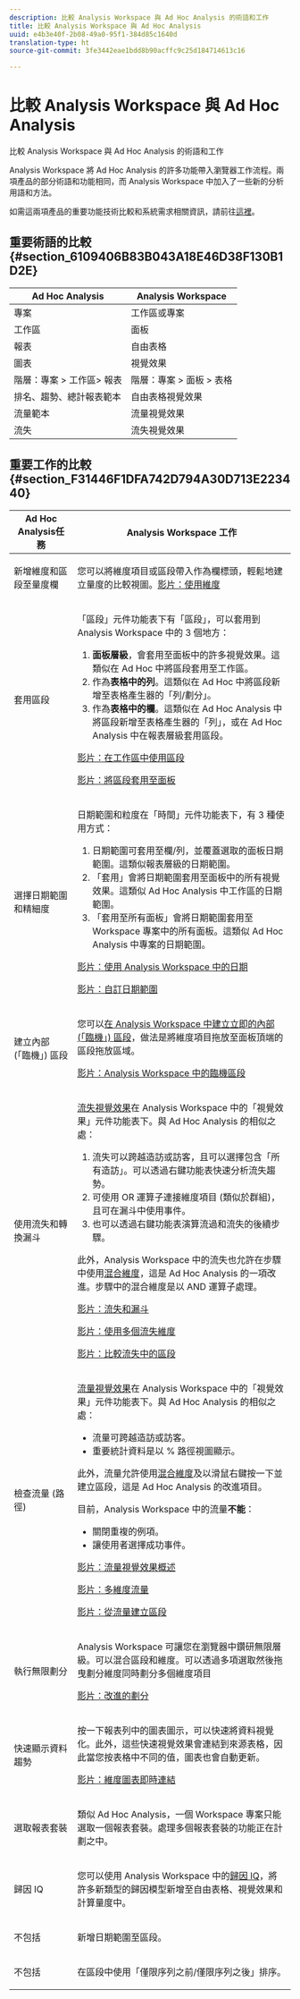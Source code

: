 ```yaml
---
description: 比較 Analysis Workspace 與 Ad Hoc Analysis 的術語和工作
title: 比較 Analysis Workspace 與 Ad Hoc Analysis
uuid: e4b3e40f-2b08-49a0-95f1-384d85c1640d
translation-type: ht
source-git-commit: 3fe3442eae1bdd8b90acffc9c25d184714613c16

---
```



# 比較 Analysis Workspace 與 Ad Hoc Analysis

比較 Analysis Workspace 與 Ad Hoc Analysis 的術語和工作

Analysis Workspace 將 Ad Hoc Analysis 的許多功能帶入瀏覽器工作流程。兩項產品的部分術語和功能相同，而 Analysis Workspace 中加入了一些新的分析用語和方法。

如需這兩項產品的重要功能技術比較和系統需求相關資訊，請前往[這裡](https://docs.adobe.com/content/help/zh-Hant/analytics/admin/admin-overview/analytics-product-comparison.html)。

## 重要術語的比較{#section_6109406B83B043A18E46D38F130B1D2E}

| Ad Hoc Analysis | Analysis Workspace |
|--- |--- |
| 專案 | 工作區或專案 |
| 工作區 | 面板 |
| 報表 | 自由表格 |
| 圖表 | 視覺效果 |
| 階層：專案 > 工作區> 報表 | 階層：專案 > 面板 > 表格 |
| 排名、趨勢、總計報表範本 | 自由表格視覺效果 |
| 流量範本 | 流量視覺效果 |
| 流失 | 流失視覺效果 |

## 重要工作的比較{#section_F31446F1DFA742D794A30D713E223440}

<table id="table_90D4461F04F34D70844C5E3FBB0BBE44"> 
 <thead> 
  <tr> 
   <th colname="col1" class="entry"> Ad Hoc Analysis任務 </th> 
   <th colname="col2" class="entry"> Analysis Workspace 工作 </th> 
  </tr>
 </thead>
 <tbody> 
  <tr> 
   <td colname="col1"> <p>新增維度和區段至量度欄 </p> </td> 
   <td colname="col2"> <p>您可以將維度項目或區段帶入作為欄標頭，輕鬆地建立量度的比較視圖。<a href="https://www.youtube.com/watch?v=P9W0hhIHhCs"  >影片：使用維度 </a> </p> </td> 
  </tr> 
  <tr> 
   <td colname="col1"> <p>套用區段 </p> </td> 
   <td colname="col2"> <p>「區段」元件功能表下有「區段」，可以套用到 Analysis Workspace 中的 3 個地方： </p> 
    <ol id="ol_800D81FE2C84459B94B085C51E140330"> 
     <li id="li_F2E050902F9A4831BBA57F466E07DEAE"><b>面板層級</b>，會套用至面板中的許多視覺效果。這類似在 Ad Hoc 中將區段套用至工作區。 </li> 
     <li id="li_2D88E43E0161485C95B08DC3C593EFD9">作為<b>表格中的列</b>。這類似在 Ad Hoc 中將區段新增至表格產生器的「列/劃分」。 </li> 
     <li id="li_102E1A1DAA9247C08FC46C5AB3D78113">作為<b>表格中的欄</b>。這類似在 Ad Hoc Analysis 中將區段新增至表格產生器的「列」，或在 Ad Hoc Analysis 中在報表層級套用區段。 </li> 
    </ol> <p><a href="https://www.youtube.com/watch?v=QlUCdQDnni4"  > 影片：在工作區中使用區段</a> </p> <p><a href="https://www.youtube.com/watch?v=YjaRlJoQqRA"  > 影片：將區段套用至面板</a> </p> </td> 
  </tr> 
  <tr> 
   <td colname="col1"> <p>選擇日期範圍和精細度 </p> </td> 
   <td colname="col2"> <p>日期範圍和粒度在「時間」元件功能表下，有 3 種使用方式： </p> 
    <ol id="ol_8B57C8A840694A879B22B809C58E7482"> 
     <li id="li_58FAE6A87B494A5C9007CD35BB101608">日期範圍可套用至欄/列，並覆蓋選取的面板日期範圍。這類似報表層級的日期範圍。 </li> 
     <li id="li_85BB89EFF9C8466A992815BB7804EA37">「套用」會將日期範圍套用至面板中的所有視覺效果。這類似 Ad Hoc Analysis 中工作區的日期範圍。 </li> 
     <li id="li_BC18564A8FBB48F4A522BCAC60838759">「套用至所有面板」會將日期範圍套用至 Workspace 專案中的所有面板。這類似 Ad Hoc Analysis 中專案的日期範圍。 </li> 
    </ol> <p><a href="https://www.youtube.com/watch?v=ybmv6EBmhn0"  > 影片：使用 Analysis Workspace 中的日期</a> </p> <p><a href="https://www.youtube.com/watch?v=L4FSrxr3SDA"  > 影片：自訂日期範圍</a> </p> </td> 
  </tr> 
  <tr> 
   <td colname="col1"> <p>建立內部 (「臨機」) 區段 </p> </td> 
   <td colname="col2"> <p>您可以<a href="/help/analyze/analysis-workspace/components/t-freeform-project-segment.md"  >在 Analysis Workspace 中建立立即的內部 (「臨機」) 區段</a>，做法是將維度項目拖放至面板頂端的區段拖放區域。 </p> <p><a href="https://www.youtube.com/watch?v=NKm7Rj23TtE"  > 影片：Analysis Workspace 中的臨機區段</a> </p> </td> 
  </tr> 
  <tr> 
   <td colname="col1"> <p>使用流失和轉換漏斗 </p> </td> 
   <td colname="col2"> <p><a href="/help/analyze/analysis-workspace/visualizations/fallout/fallout-flow.md"  >流失視覺效果</a>在 Analysis Workspace 中的「視覺效果」元件功能表下。與 Ad Hoc Analysis 的相似之處： </p> 
    <ol id="ol_625FF45AED4E403DBEE1A906282E8531"> 
     <li id="li_7B6C5F2682774641B82D2021786AE5C4">流失可以跨越造訪或訪客，且可以選擇包含「所有造訪」。可以透過右鍵功能表快速分析流失趨勢。 </li> 
     <li id="li_CFBDDAB8E96A445DB0624640AEB25994">可使用 OR 運算子連接維度項目 (類似於群組)，且可在漏斗中使用事件。 </li> 
     <li id="li_6638E6A62C744A27B2C066E5F9EC62C0">也可以透過右鍵功能表演算流過和流失的後續步驟。 </li> 
    </ol> <p>此外，Analysis Workspace 中的流失也允許在步驟中使用<a href="/help/analyze/analysis-workspace/visualizations/fallout/configuring-interdimensional-fallout.md"  >混合維度</a>，這是 Ad Hoc Analysis 的一項改進。步驟中的混合維度是以 AND 運算子處理。 </p> <p><a href="https://www.youtube.com/watch?v=VcrfHSyIoj8"  > 影片：流失和漏斗</a> </p> <p><a href="https://www.youtube.com/watch?v=EeLV366pQag"  > 影片：使用多個流失維度</a> </p> <p><a href="https://www.youtube.com/watch?v=H-oT3QZlyZQ"  > 影片：比較流失中的區段</a> </p> </td> 
  </tr> 
  <tr> 
   <td colname="col1"> <p>檢查流量 (路徑) </p> </td> 
   <td colname="col2"> <p><a href="/help/analyze/analysis-workspace/visualizations/c-flow/flow.md"  >流量視覺效果</a>在 Analysis Workspace 中的「視覺效果」元件功能表下。與 Ad Hoc Analysis 的相似之處： </p> 
    <ul id="ul_42D259310823496499F7D1474E1639AF"> 
     <li id="li_5DE6980EF66A49E58B8946A0422BC02C">流量可跨越造訪或訪客。 </li> 
     <li id="li_70A692266D32416BA3D70C1F8999F837">重要統計資料是以 % 路徑視圖顯示。 </li> 
    </ul> <p>此外，流量允許使用<a href="/help/analyze/analysis-workspace/visualizations/c-flow/multi-dimensional-flow.md"  >混合維度</a>及以滑鼠右鍵按一下並建立區段，這是 Ad Hoc Analysis 的改進項目。 </p> <p>目前，Analysis Workspace 中的流量<b>不能</b>： </p> 
    <ul id="ul_2696A9DCB86E427DB5267BE2793693FF"> 
     <li id="li_384141A577BB4A94899C3E36714225EE">關閉重複的例項。 </li> 
     <li id="li_CC451BFB9FFC4C68AE28A7462B339460">讓使用者選擇成功事件。 </li> 
    </ul> <p><a href="https://www.youtube.com/watch?v=3R1HTM7y_RM"  > 影片：流量視覺效果概述</a> </p> <p><a href="https://www.youtube.com/watch?v=m1Wa6inC1rQ"  > 影片：多維度流量</a> </p> <p><a href="https://www.youtube.com/watch?v=XrJoNQy6RaQ"  > 影片：從流量建立區段</a> </p> </td> 
  </tr> 
  <tr> 
   <td colname="col1"> <p>執行無限劃分 </p> </td> 
   <td colname="col2"> <p>Analysis Workspace 可讓您在瀏覽器中鑽研無限層級。可以混合區段和維度。可以透過多項選取然後拖曳劃分維度同時劃分多個維度項目 </p> <p><a href="https://www.youtube.com/watch?v=3mQ2HN7-lIc"  > 影片：改進的劃分</a> </p> </td> 
  </tr> 
  <tr> 
   <td colname="col1"> <p>快速顯示資料趨勢 </p> </td> 
   <td colname="col2"> <p>按一下報表列中的圖表圖示，可以快速將資料視覺化。此外，這些快速視覺效果會連結到來源表格，因此當您按表格中不同的值，圖表也會自動更新。 </p> <p><a href="https://www.youtube.com/watch?v=kzlPjsBVYFQ"  > 影片：維度圖表即時連結</a> </p> </td> 
  </tr> 
  <tr> 
   <td colname="col1"> <p>選取報表套裝 </p> </td> 
   <td colname="col2"> <p>類似 Ad Hoc Analysis，一個 Workspace 專案只能選取一個報表套裝。處理多個報表套裝的功能正在計劃之中。 </p> </td> 
  </tr> 
  <tr> 
   <td colname="col1"> <p>歸因 IQ </p> </td> 
   <td colname="col2"> <p>您可以使用 Analysis Workspace 中的<a href="/help/analyze/analysis-workspace/attribution-iq.md"  >歸因 IQ</a>，將許多新類型的歸因模型新增至自由表格、視覺效果和計算量度中。 </p> </td> 
  </tr> 
  <tr> 
   <td colname="col1"> <p>不包括 </p> </td> 
   <td colname="col2"> <p>新增日期範圍至區段。 </p> </td> 
  </tr> 
  <tr> 
   <td colname="col1"> <p>不包括 </p> </td> 
   <td colname="col2"> <p>在區段中使用「僅限序列之前/僅限序列之後」排序。 </p> </td> 
  </tr> 
 </tbody> 
</table>

